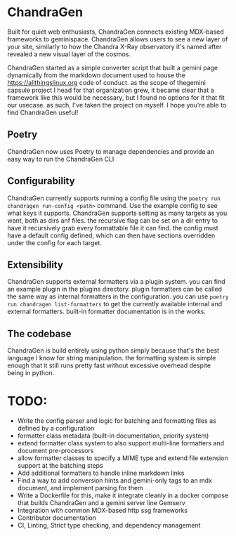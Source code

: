 # ChandraGen
Built for quiet web enthusiasts, ChandraGen connects existing MDX-based frameworks to geminispace.
ChandraGen allows users to see a new layer of your site, similarly to how the Chandra X-Ray observatory it's named after revealed a new visual layer of the cosmos.

ChandraGen started as a simple converter script that built a gemini page dynamically from the markdown document used to house the https://allthingslinux.org code of conduct. as the scope of thegemini capsule project I head for that organization grew, it became clear that a framework like this would be necessary, but I found no options for it that fit our usecase. as such, I've taken the project on myself. I hope you're able to find ChandraGen useful!

## Poetry
ChandraGen now uses Poetry to manage dependencies and provide an easy way to run the ChandraGen CLI

## Configurability
ChandraGen currently supports running a config file using the `poetry run chandragen run-config <path>` command.
Use the example config to see what keys it supports. ChandraGen supports setting as many targets as you want, both as dirs anf files. the recursive flag can be set on a dir entry to have it recursively grab every formattable file it can find. the config must have a default config defined, which can then have sections overridden under the config for each target.

## Extensibility
ChandraGen supports external formatters via a plugin system. you can find an example plugin in the plugins directory. plugin formatters can be called the same way as internal formatters in the configuration. you can use `poetry run chandragen list-formatters` to get the currently available internal and external formatters. built-in formatter documentation is in the works.

## The codebase
ChandraGen is build entirely using python simply because that's the best language I know for string manipulation. the formatting system is simple enough that it still runs pretty fast without excessive overhead despite being in python. 

# TODO:
- Write the config parser and logic for batching and formatting files as defined by a configuration
- formatter class metadata (built-in documentation, priority system)
- extend formatter class system to also support multi-line formatters and document pre-processors
- allow formatter classes to specify a MIME type and extend file extension support at the batching steps
- Add additional formatters to handle inline markdown links
- Find a way to add conversion hints and gemini-only tags to an mdx document, and implement parsing for them
- Write a Dockerfile for this, make it integrate cleanly in a docker compose that builds ChandraGen and a gemini server line Gemserv
- Integration with common MDX-based http ssg frameworks
- Contributor documentation
- CI, Linting, Strict type checking, and dependency management

